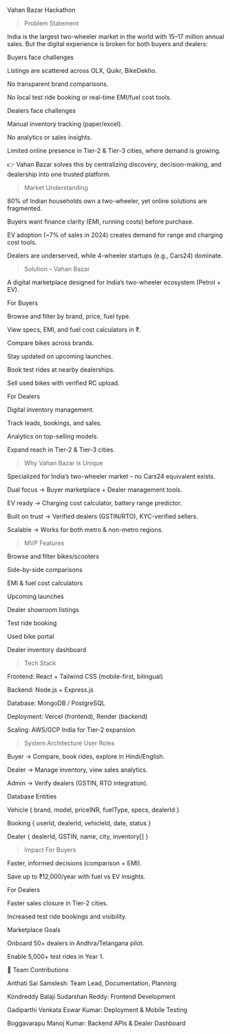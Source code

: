 Vahan Bazar Hackathon
> Problem Statement

India is the largest two-wheeler market in the world with 15–17 million annual sales.
But the digital experience is broken for both buyers and dealers:

Buyers face challenges

Listings are scattered across OLX, Quikr, BikeDekho.

No transparent brand comparisons.

No local test ride booking or real-time EMI/fuel cost tools.

Dealers face challenges

Manual inventory tracking (paper/excel).

No analytics or sales insights.

Limited online presence in Tier-2 & Tier-3 cities, where demand is growing.

👉 Vahan Bazar solves this by centralizing discovery, decision-making, and dealership into one trusted platform.

> Market Understanding

80% of Indian households own a two-wheeler, yet online solutions are fragmented.

Buyers want finance clarity (EMI, running costs) before purchase.

EV adoption (~7% of sales in 2024) creates demand for range and charging cost tools.

Dealers are underserved, while 4-wheeler startups (e.g., Cars24) dominate.

> Solution – Vahan Bazar

A digital marketplace designed for India’s two-wheeler ecosystem (Petrol + EV).

For Buyers

Browse and filter by brand, price, fuel type.

View specs, EMI, and fuel cost calculators in ₹.

Compare bikes across brands.

Stay updated on upcoming launches.

Book test rides at nearby dealerships.

Sell used bikes with verified RC upload.

For Dealers

Digital inventory management.

Track leads, bookings, and sales.

Analytics on top-selling models.

Expand reach in Tier-2 & Tier-3 cities.

> Why Vahan Bazar is Unique

Specialized for India’s two-wheeler market – no Cars24 equivalent exists.

Dual focus → Buyer marketplace + Dealer management tools.

EV ready → Charging cost calculator, battery range predictor.

Built on trust → Verified dealers (GSTIN/RTO), KYC-verified sellers.

Scalable → Works for both metro & non-metro regions.

> MVP Features

Browse and filter bikes/scooters

Side-by-side comparisons

EMI & fuel cost calculators

Upcoming launches

Dealer showroom listings

Test ride booking

Used bike portal

Dealer inventory dashboard

> Tech Stack

Frontend: React + Tailwind CSS (mobile-first, bilingual)

Backend: Node.js + Express.js

Database: MongoDB / PostgreSQL

Deployment: Vercel (frontend), Render (backend)

Scaling: AWS/GCP India for Tier-2 expansion

> System Architecture
User Roles

Buyer → Compare, book rides, explore in Hindi/English.

Dealer → Manage inventory, view sales analytics.

Admin → Verify dealers (GSTIN, RTO integration).

Database Entities

Vehicle { brand, model, priceINR, fuelType, specs, dealerId }

Booking { userId, dealerId, vehicleId, date, status }

Dealer { dealerId, GSTIN, name, city, inventory[] }

> Impact
For Buyers

Faster, informed decisions (comparison + EMI).

Save up to ₹12,000/year with fuel vs EV insights.

For Dealers

Faster sales closure in Tier-2 cities.

Increased test ride bookings and visibility.

Marketplace Goals

Onboard 50+ dealers in Andhra/Telangana pilot.

Enable 5,000+ test rides in Year 1.

👥 Team Contributions

Anthati Sai Samslesh: Team Lead, Documentation, Planning

Kondreddy Balaji Sudarshan Reddy: Frontend Development

Gadiparthi Venkata Eswar Kumar: Deployment & Mobile Testing

Boggavarapu Manoj Kumar: Backend APIs & Dealer Dashboard
